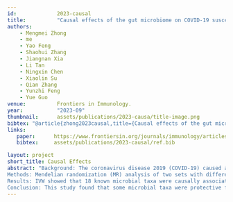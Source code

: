 ```yaml
---
id:             2023-causal
title:          "Causal effects of the gut microbiome on COVID-19 susceptibility and severity: a two-sample Mendelian randomization study"
authors:        
    - Mengmei Zhong 
    - me 
    - Yao Feng
    - Shaohui Zhang 
    - Jiangnan Xia
    - Li Tan 
    - Ningxin Chen
    - Xiaolin Su 
    - Qian Zhang
    - Yunzhi Feng
    - Yue Guo
venue:          Frontiers in Immunology.
year:           "2023-09"
thumbnail:      assets/publications/2023-causa/title-image.png
bibtex: "@article{zhong2023causal,title={Causal effects of the gut microbiome on COVID-19 susceptibility and severity: a two-sample Mendelian randomization study},author={Zhong, Meng-Mei and Xie, Jia-Hao and Feng, Yao and Zhang, Shao-Hui and Xia, Jiang-Nan and Tan, Li and Chen, Ning-Xin and Su, Xiao-Lin and Zhang, Qian and Feng, Yun-Zhi and others},journal={Frontiers in Immunology},volume={14},pages={1173974},year={2023},publisher={Frontiers Media SA}}"
links:
   paper:      https://www.frontiersin.org/journals/immunology/articles/10.3389/fimmu.2023.1173974/full
   bibtex:     assets/publications/2023-causal/ref.bib

layout: project
short_title: Causal Effects
abstract: "Background: The coronavirus disease 2019 (COVID-19) caused a global pandemic, with potential severity. We aimed to investigate whether genetically predicted gut microbiome is associated with susceptibility and severity of COVID-19 risk.
Methods: Mendelian randomization (MR) analysis of two sets with different significance thresholds was carried out to infer the causal relationship between the gut microbiome and COVID-19. SNPs associated with the composition of the gut microbiome (n = 5,717,754) and with COVID-19 susceptibility (n = 14,328,058), COVID-19 severity (n = 11,707,239), and COVID-19 hospitalization (n = 12,018,444) from publicly available genome-wide association studies (GWAS). The random-effect inverse variance weighted (IVW) method was used to determine causality. Three more MR techniques—MR Egger, weighted median, and weighted mode—and a thorough sensitivity analysis were also used to confirm the findings.
Results: IVW showed that 18 known microbial taxa were causally associated with COVID-19. Among them, six microbial taxa were causally associated with COVID-19 susceptibility; seven microbial taxa were causally associated with COVID-19 severity ; five microbial taxa were causally associated with COVID-19 hospitalization. Sensitivity analyses showed no evidence of pleiotropy or heterogeneity. Then, the predicted 37 species of the gut microbiome deserve further study.
Conclusion: This study found that some microbial taxa were protective factors or risky factors for COVID-19, which may provide helpful biomarkers for asymptomatic diagnosis and potential therapeutic targets for COVID-19."
---
```

